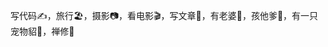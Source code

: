 
写代码:writing_hand:，旅行:beach_umbrella:，摄影:camera:，看电影:clapper:，写文章:book:，有老婆:girl:，孩他爹:baby:，有一只宠物貂:skunk:，禅修:pray:

